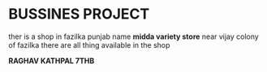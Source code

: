 # BUSSINES PROJECT
ther is a shop in fazilka punjab name **midda variety store** near vijay colony of fazilka there are all thing available in the shop 

**RAGHAV KATHPAL 7THB**
